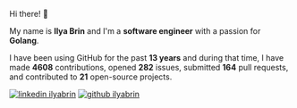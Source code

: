 Hi there! 👋

My name is **Ilya Brin** and I'm a **software engineer** with a passion for **Golang**.

I have been using GitHub for the past **13 years** and during that time, I have made **4608** contributions, opened **282** issues, submitted **164** pull requests, and contributed to **21** open-source projects.

[1.1]: https://user-images.githubusercontent.com/464157/88304618-307f2b00-cd11-11ea-8f5a-0a154f7b523d.png (Feel free to add me to your network)
[2.1]: https://user-images.githubusercontent.com/464157/88305468-39bcc780-cd12-11ea-826e-f67163b6cf1f.png (You are here 😸)
[1]: https://www.linkedin.com/in/ilyabrin
[2]: https://www.github.com/ilyabrin

[![linkedin ilyabrin][1.1]][1]
[![github ilyabrin][2.1]][2]
